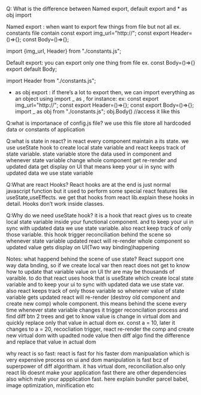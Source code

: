 Q: What is the difference between Named export, default export and \* as obj import

Named export : when want to export few things from file but not all
ex. constants file contain
const export img_url="http://";
const export Header=()=>{};
const Body=()=>{};

import {img_url, Header} from "./constants.js";

Default export: you can export only one thing from file
ex. const Body=()=>{}
export default Body;

import Header from "./constants.js";

- as obj export : if there’s a lot to export then, we can import everything as an object using import _ as <obj>, for instance:
  ex:
  const export img_url="http://";
  const export Header=()=>{};
  const export Body=()=>{};
  import _ as obj from "./constants.js";
  obj.Body() //access it like this

Q:what is importanace of config.js file?
we use this file store all hardcoded data or constants of application

Q:what is state in react?
in react every component maintain a its state. we use useState hook to create local state variable and react keeps track of state variable. state variable store the data used in component and whenever state variable change whole component get re-render and updated data get display on UI that means keep your ui in sync with updated data we use state variable

Q:What are react Hooks?
React hooks are at the end is just normal javascript function but it used to perform some special react features like useState,useEffects. we get that hooks from react lib.explain these hooks in detail. Hooks don’t work inside classes.

Q:Why do we need useState hook?
it is a hook that react gives us to create local state variable inside your functional component. and to keep your ui in sync with updated data we use state variable. also react keep track of only those variable.
this hook trigger reconciliation behind the scene so whenever state variable updated react will re-render whole component so updated value gets display on UI(Two way binding)happening

Notes:
what happend behind the scene of use state?
React support one way data bnding, so if we create local var then react does not get to know how to update that variable value on UI thr are may be thousands of varaible. to do that react uses hook that is useState which create local state variable and to keep your ui to sync with updated data we use state var. also react keeps track of only those variable so whenever value of state variable gets updated react will re-render (destroy old component and create new comp) whole component.
this means behind the scene every time whenever state variable changes it trigger reconcilation process and find diff btn 2 trees and get to know value is change in virtual dom and quickly replace only that value in actual dom
ex. const a = 10, later it changes to a = 20, recocliation trigger, react re-render the comp and create new virtual dom with upadted node value then diff algo find the difference and replace that value in actual dom

why react is so fast:
react is fast for his faster dom manipualation which is very expensive process on ui and dom manipulation is fast bcz of superpower of diff algoritham. it has virtual dom, reconciliation.also only react lib doesnt make your application fast there are other dependencies also which male your appplication fast. here explain bundler parcel babel, image optimization, minification etc